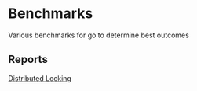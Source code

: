 # Benchmarks

Various benchmarks for go to determine best outcomes

## Reports

[Distributed Locking](distributed-lock)